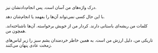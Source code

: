 درک واژه‌های من آسان است.
پس انجام‌دادنشان نیز.

با این حال کسی نمی‌تواند آن‌ها را بفهمد یا انجام‌شان دهد.

کلمات من ریشه‌ای باستانی دارند.
کردار من از خویش برخواسته.
آن‌ها ناشناخته‌اند. همچون من.

تاریکی من، دلیل ارزش من است.
به همین خاطر خردمندان یشم سبز را زیر لباس‌های زمخت عادی پنهان می‌کنند.
